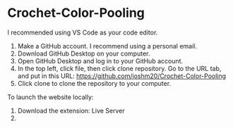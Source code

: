 # Crochet-Color-Pooling
I recommended using VS Code as your code editor.

1. Make a GitHub account. I recommend using a personal email.
2. Download GitHub Desktop on your computer.
3. Open GitHub Desktop and log in to your GitHub account.
4. In the top left, click file, then click clone repository. Go to the URL tab, and put in this URL: https://github.com/joshm20/Crochet-Color-Pooling
5. Click clone to clone the repository to your computer.


To launch the website locally:
1. Download the extension: Live Server
2. 